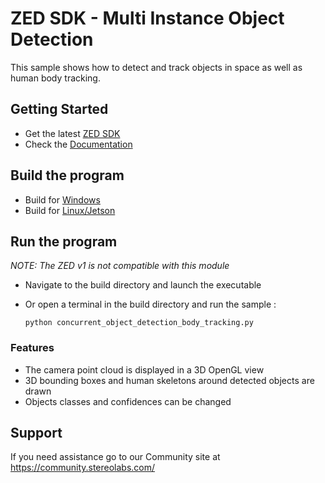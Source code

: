 # ZED SDK - Multi Instance Object Detection

This sample shows how to detect and track objects in space as well as human body tracking.

## Getting Started
 - Get the latest [ZED SDK](https://www.stereolabs.com/developers/release/)
 - Check the [Documentation](https://www.stereolabs.com/docs/)

## Build the program
 - Build for [Windows](https://www.stereolabs.com/docs/app-development/cpp/windows/)
 - Build for [Linux/Jetson](https://www.stereolabs.com/docs/app-development/cpp/linux/)

## Run the program
*NOTE: The ZED v1 is not compatible with this module*
- Navigate to the build directory and launch the executable
- Or open a terminal in the build directory and run the sample :

      python concurrent_object_detection_body_tracking.py

### Features
 - The camera point cloud is displayed in a 3D OpenGL view
 - 3D bounding boxes and human skeletons around detected objects are drawn
 - Objects classes and confidences can be changed

## Support
If you need assistance go to our Community site at https://community.stereolabs.com/
